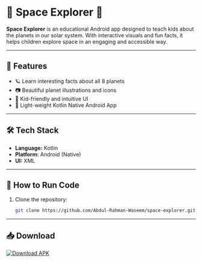 # 🚀 Space Explorer 🌌

**Space Explorer** is an educational Android app designed to teach kids about the planets in our solar system. With interactive visuals and fun facts, it helps children explore space in an engaging and accessible way.

---

## 📱 Features

- 🪐 Learn interesting facts about all 8 planets
- 📷 Beautiful planet illustrations and icons
- 🎨 Kid-friendly and intuitive UI
- 🌙 Light-weight Kotlin Native Android App

---

## 🛠 Tech Stack

- **Language:** Kotlin
- **Platform:** Android (Native)
- **UI:** XML

---

## 🚧 How to Run Code

1. Clone the repository:
   ```bash
   git clone https://github.com/Abdul-Rahman-Waseem/space-explorer.git

---

## 📥 Download

[![Download APK](https://img.shields.io/badge/Download-APK-blue?style=for-the-badge&logo=android)](https://github.com/Abdul-Rahman-Waseem/space-explorer/releases/tag/release-1.0)
